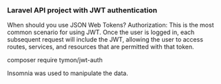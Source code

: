 ###  Laravel API project with JWT authentication

When should you use JSON Web Tokens?
Authorization: This is the most common scenario for using JWT. Once the user is logged in, each subsequent request will include the JWT, allowing the user to access routes, services, and resources that are permitted with that token.

composer require tymon/jwt-auth


Insomnia was used to manipulate the data.